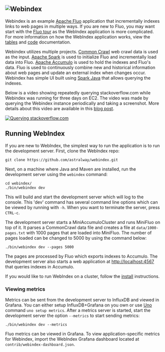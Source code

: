 <!--
Licensed to the Apache Software Foundation (ASF) under one or more
contributor license agreements.  See the NOTICE file distributed with
this work for additional information regarding copyright ownership.
The ASF licenses this file to You under the Apache License, Version 2.0
(the "License"); you may not use this file except in compliance with
the License.  You may obtain a copy of the License at

    http://www.apache.org/licenses/LICENSE-2.0

Unless required by applicable law or agreed to in writing, software
distributed under the License is distributed on an "AS IS" BASIS,
WITHOUT WARRANTIES OR CONDITIONS OF ANY KIND, either express or implied.
See the License for the specific language governing permissions and
limitations under the License.
-->

![Webindex][logo]
---

Webindex is an example [Apache Fluo][fluo] application that incrementally indexes links to web pages
in multiple ways. If you are new to Fluo, you may want start with the [Fluo tour][tour] as the
WebIndex application is more complicated. For more information on how the WebIndex application
works, view the [tables](docs/tables.md) and [code](docs/code-guide.md) documentation.

Webindex utilizes multiple projects.  [Common Crawl][cc] web crawl data is used as the input.
[Apache Spark][spark] is used to initialize Fluo and incrementally load data into Fluo.  [Apache
Accumulo][accumulo] is used to hold the indexes and Fluo's data.  Fluo is used to continuously
combine new and historical information about web pages and update an external index when changes
occur. Webindex has simple UI built using [Spark Java][sparkjava] that allows querying the indexes.

Below is a video showing repeatedly querying stackoverflow.com while Webindex was running for three
days on EC2.  The video was made by querying the Webindex instance periodically and taking a
screenshot.  More details about this video are available in this [blog post][bp].

[![Querying stackoverflow.com](http://img.youtube.com/vi/mJJNJbPN2EI/0.jpg)](http://www.youtube.com/watch?v=mJJNJbPN2EI)

## Running WebIndex

If you are new to WebIndex, the simplest way to run the application is to run the development
server. First, clone the WebIndex repo:

    git clone https://github.com/astralway/webindex.git

Next, on a machine where Java and Maven are installed, run the development server using the 
`webindex` command:

    cd webindex/
    ./bin/webindex dev

This will build and start the development server which will log to the console. This 'dev' command
has several command line options which can be viewed by running with `-h`. When you want to
terminate the server, press `CTRL-c`.

The development server starts a MiniAccumuloCluster and runs MiniFluo on top of it. It parses a
CommonCrawl data file and creates a file at `data/1000-pages.txt` with 1000 pages that are loaded
into MiniFluo. The number of pages loaded can be changed to 5000 by using the command below:

    ./bin/webindex dev --pages 5000

The pages are processed by Fluo which exports indexes to Accumulo. The development server also
starts a web application  at [http://localhost:4567](http://localhost:4567) that queries indexes in
Accumulo.

If you would like to run WebIndex on a cluster, follow the [install] instructions. 

### Viewing metrics

Metrics can be sent from the development server to InfluxDB and viewed in Grafana. You can either
setup InfluxDB+Grafana on you own or use [Uno] command `uno setup metrics`. After a metrics server
is started, start the development server the option `--metrics` to start sending metrics:

    ./bin/webindex dev --metrics

Fluo metrics can be viewed in Grafana.  To view application-specific metrics for Webindex, import
the WebIndex Grafana dashboard located at `contrib/webindex-dashboard.json`.

[tour]: https://fluo.apache.org/tour/
[sparkjava]: http://sparkjava.com/
[spark]: https://spark.apache.org/
[accumulo]: https://accumulo.apache.org/
[fluo]: https://fluo.apache.org/
[pc]: https://github.com/astralway/phrasecount
[Uno]: https://github.com/astralway/uno
[cc]: https://commoncrawl.org/
[install]: docs/install.md
[logo]: contrib/webindex.png
[bp]: https://fluo.apache.org/blog/2016/01/11/webindex-long-run/#videos-from-run
